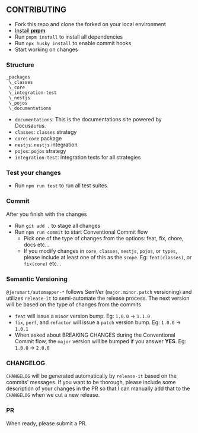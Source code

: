 ## CONTRIBUTING

-   Fork this repo and clone the forked on your local environment
-   [Install **pnpm**](https://pnpm.io/installation)
-   Run `pnpm install` to install all dependencies
-   Run `npx husky install` to enable commit hooks
-   Start working on changes

### Structure

```
_packages
 \_classes
 \_core
 \_integration-test
 \_nestjs
 \_pojos
 \_documentations
```

-   `documentations`: This is the documentations site powered by Docusaurus.
-   `classes`: `classes` strategy
-   `core`: `core` package
-   `nestjs`: `nestjs` integration
-   `pojos`: `pojos` strategy
-   `integration-test`: integration tests for all strategies

### Test your changes

-   Run `npm run test` to run all test suites.

### Commit

After you finish with the changes

-   Run `git add .` to stage all changes
-   Run `npm run commit` to start Conventional Commit flow
    -   Pick one of the type of changes from the options: feat, fix, chore, docs etc...
    -   If you modify changes in `core`, `classes`, `nestjs`, `pojos`, or `types`, please include at least one of this as the `scope`. Eg: `feat(classes)`, or `fix(core)` etc...

### Semantic Versioning

`@jersmart/automapper-*` follows SemVer (`major.minor.patch` versioning) and utilizes `release-it` to semi-automate the release process. The next version will be based on the type of changes from the commits

-   `feat` will issue a `minor` version bump. Eg: `1.0.0` -> `1.1.0`
-   `fix`, `perf`, and `refactor` will issue a `patch` version bump. Eg: `1.0.0` -> `1.0.1`
-   When asked about BREAKING CHANGES during the Conventional Commit flow, the `major` version will be bumped if you answer **YES**. Eg: `1.0.0` -> `2.0.0`

### CHANGELOG

`CHANGELOG` will be generated automatically by `release-it` based on the commits' messages. If you want to be thorough, please include some description of your changes in the PR so that I can manually add that to the `CHANGELOG` when we cut a new release.

### PR

When ready, please submit a PR.
